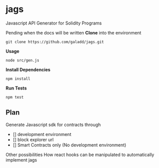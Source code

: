 # jags
Javascript API Generator for Solidity Programs

Pending when the docs will be written
<b>Clone</b> into the environment
```
git clone https://github.com/galadd/jags.git
```
<b>Usage</b> 
```
node src/gen.js
```
<b>Install Dependencies</b> 
```
npm install
```
<b>Run Tests</b>
```
npm test
```

## Plan
Generate Javascript sdk for contracts through <br>

- [] development environment
- [] block explorer url
- [] Smart Contracts only (No development environment)

Other possibilities
How react hooks can be manipulated to automatically implement jags
